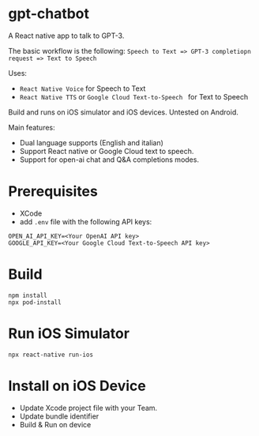 # gpt-chatbot
A React native app to talk to GPT-3.

The basic workflow is the following:
`Speech to Text => GPT-3 completiopn request => Text to Speech `

Uses: 
- `React Native Voice` for Speech to Text
- `React Native TTS` or `Google Cloud Text-to-Speech ` for Text to Speech


Build and runs on iOS simulator and iOS devices. Untested on Android.

Main features: 
- Dual language supports (English and italian)
- Support React native or Google Cloud text to speech.
- Support for open-ai chat and Q&A completions modes.


# Prerequisites

- XCode 
- add `.env` file with the following API keys:

```
OPEN_AI_API_KEY=<Your OpenAI API key>
GOOGLE_API_KEY=<Your Google Cloud Text-to-Speech API key>
```


# Build
```
npm install
npx pod-install

```

# Run iOS Simulator

```
npx react-native run-ios
```

# Install on iOS Device
- Update Xcode project file with your Team.
- Update bundle identifier
- Build & Run on device

